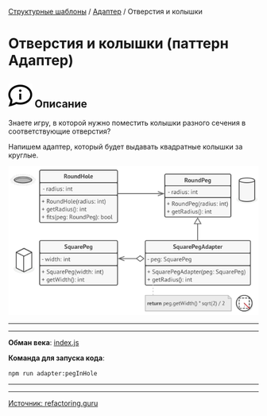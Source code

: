 [Структурные шаблоны](../../#readme) / [Адаптер](../#readme) / Отверстия и колышки

# Отверстия и колышки (паттерн Адаптер)


## ![](../../../ui/info.svg) Описание

Знаете игру, в которой нужно поместить колышки разного сечения в соответствующие отверстия?

Напишем адаптер, который будет выдавать квадратные колышки за круглые.

![](./scheme.png)

***
***

**Обман века**: [index.js](./index.js)

**Команда для запуска кода**:

```
npm run adapter:pegInHole
```

***
***

[Источник: refactoring.guru](https://refactoring.guru/ru/design-patterns/adapter)
